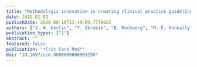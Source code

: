 ```yaml
---
title: "Methodologic innovation in creating clinical practice guidelines: insights from the 2018 Society of Critical Care Medicine pain, agitation/sedation, delirium, immobility, and sleep disruption guideline effort"
date: 2018-01-01
publishDate: 2020-08-10T22:48:09.777602Z
authors: ["J. W. Devlin", "Y. Skrobik", "B. Rochwerg", "M. E. Nunnally", "D. M. Needham", "C. Gelinas", "P. P. Pandharipande", "A. J. C. Slooter", "P. L. Watson", "G. L. Weinhouse", "M. E. Kho", "J. Centofanti", "C. Price", "L. Harmon", "C. J. Misak", "P. D. Flood", "W. Alhazzani"]
publication_types: ["2"]
abstract: ""
featured: false
publication: "*Crit Care Med*"
doi: "10.1097/ccm.0000000000003298"
---
```


